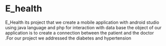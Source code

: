 # E_health
E_Health its project that we create a mobile application with android studio using java language and php for interaction with data base the object of our application is to create a connection between the patient and the doctor .For our project we addressed the diabetes and hypertension
